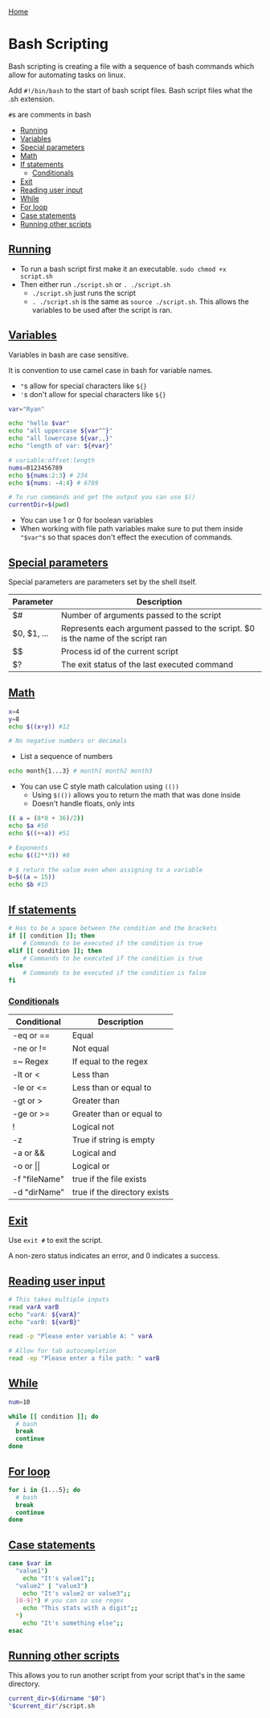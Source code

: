 [Home](../../README.md)

# Bash Scripting

Bash scripting is creating a file with a sequence of bash commands which allow for automating tasks on linux.

Add `#!/bin/bash` to the start of bash script files. Bash script files what the .sh extension.

`#`s are comments in bash

<!-- TOC -->

- [Running](#running)
- [Variables](#variables)
- [Special parameters](#special-parameters)
- [Math](#math)
- [If statements](#if-statements)
	- [Conditionals](#conditionals)
- [Exit](#exit)
- [Reading user input](#reading-user-input)
- [While](#while)
- [For loop](#for-loop)
- [Case statements](#case-statements)
- [Running other scripts](#running-other-scripts)

<!-- /TOC -->

## [Running](#bash-scripting)
- To run a bash script first make it an executable. `sudo chmod +x script.sh`
- Then either run `./script.sh` or `. ./script.sh`
  - `./script.sh` just runs the script
  - `. ./script.sh` is the same as `source ./script.sh`. This allows the variables to be used after the script is ran.

## [Variables](#bash-scripting)
Variables in bash are case sensitive.

It is convention to use camel case in bash for variable names.

- `"`s allow for special characters like `${}`
- `'`s don't allow for special characters like `${}`

```bash
var="Ryan"

echo "hello $var"
echo "all uppercase ${var^^}"
echo "all lowercase ${var,,}"
echo "length of var: ${#var}"

# variable:offset:length
nums=0123456789
echo ${nums:2:3} # 234
echo ${nums: -4:4} # 6789

# To run commands and get the output you can use $()
currentDir=$(pwd)
```

- You can use 1 or 0 for boolean variables
- When working with file path variables make sure to put them inside `"$var"`s so that spaces don't effect the execution of commands.

## [Special parameters](#bash-scripting)
Special parameters are parameters set by the shell itself.

| Parameter   | Description                                                                     |
|-------------|---------------------------------------------------------------------------------|
| $#          | Number of arguments passed to the script                                        |
| $0, $1, ... | Represents each argument passed to the script. $0 is the name of the script ran |
| $$          | Process id of the current script                                                |
| $?          | The exit status of the last executed command                                    |

## [Math](#bash-scripting)

```bash
x=4
y=8
echo $((x+y)) #12

# No negative numbers or decimals
```

- List a sequence of numbers

```bash
echo month{1...3} # month1 month2 month3
```

- You can use C style math calculation using `(())`
  - Using `$(())` allows you to return the math that was done inside
  - Doesn't handle floats, only ints

```bash
(( a = (8*8 + 36)/2))
echo $a #50
echo $((++a)) #51

# Exponents
echo $((2**3)) #8

# $ return the value even when assigning to a variable
b=$((a = 15))
echo $b #15
```

## [If statements](#bash-scripting)

```bash
# Has to be a space between the condition and the brackets
if [[ condition ]]; then
    # Commands to be executed if the condition is true
elif [[ condition ]]; then
    # Commands to be executed if the condition is true
else
    # Commands to be executed if the condition is false
fi
```

### [Conditionals](#bash-scripting)

| Conditional   | Description                  |
|---------------|------------------------------|
| -eq or ==     | Equal                        |
| -ne or !=     | Not equal                    |
| =~ Regex      | If equal to the regex        |
| -lt or \<     | Less than                    |
| -le or \<=    | Less than or equal to        |
| -gt or >      | Greater than                 |
| -ge or >=     | Greater than or equal to     |
| !             | Logical not                  |
| -z            | True if string is empty      |
| -a  or &&     | Logical and                  |
| -o  or \|\|   | Logical or                   |
| -f "fileName" | true if the file exists      |
| -d "dirName"  | true if the directory exists |

## [Exit](#bash-scripting)
Use `exit #` to exit the script.

A non-zero status indicates an error, and 0 indicates a success.

## [Reading user input](#bash-scripting)

```bash
# This takes multiple inputs
read varA varB
echo "varA: ${varA}"
echo "varB: ${varB}"

read -p "Please enter variable A: " varA

# Allow for tab autocompletion
read -ep "Please enter a file path: " varB
```

## [While](#bash-scripting)

```bash
num=10

while [[ condition ]]; do
  # bash
  break
  continue
done
```

## [For loop](#bash-scripting)

```bash
for i in {1...5}; do
  # bash
  break
  continue
done
```

## [Case statements](#bash-scripting)

```bash
case $var in
  "value1")
    echo "It's value1";;
  "value2" | "value3")
    echo "It's value2 or value3";;
  [0-9]*) # you can so use regex
    echo "This stats with a digit";;
  *)
    echo "It's something else";;
esac
```

## [Running other scripts](#bash-scripting)
This allows you to run another script from your script that's in the same directory.

```bash
current_dir=$(dirname "$0")
"$current_dir"/script.sh
```